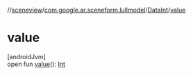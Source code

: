 //[sceneview](../../../index.md)/[com.google.ar.sceneform.lullmodel](../index.md)/[DataInt](index.md)/[value](value.md)

# value

[androidJvm]\
open fun [value](value.md)(): [Int](https://kotlinlang.org/api/latest/jvm/stdlib/kotlin/-int/index.html)
